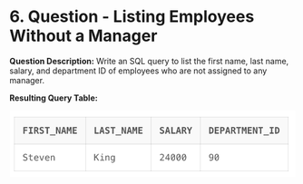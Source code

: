 # 6. Question - Listing Employees Without a Manager

**Question Description:**
Write an SQL query to list the first name, last name, salary, and department ID of employees who are not assigned to any manager.

**Resulting Query Table:**

![alt text](/Sql-ScreenShots/ScreenShot_06.png)
